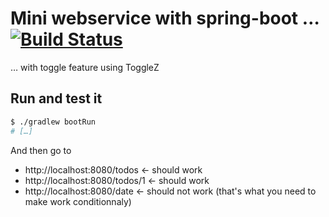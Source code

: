 # Mini webservice with spring-boot … [![Build Status](https://travis-ci.org/yyekhlef/miniws.svg?branch=master)](https://travis-ci.org/yyekhlef/miniws.svg?branch=master)

… with toggle feature using ToggleZ

## Run and test it

```bash
$ ./gradlew bootRun
# […]
```

And then go to 
- http://localhost:8080/todos   <- should work
- http://localhost:8080/todos/1 <- should work
- http://localhost:8080/date    <- should not work (that's what you need to make work conditionnaly)
